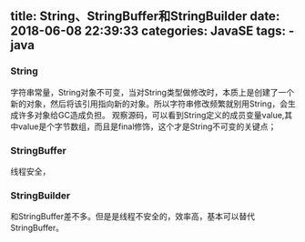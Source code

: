 title: String、StringBuffer和StringBuilder
date: 2018-06-08 22:39:33
categories: JavaSE
tags:
    - java
---
### String
字符串常量，String对象不可变，当对String类型做修改时，本质上是创建了一个新的对象，然后将该引用指向新的对象。所以字符串修改频繁就别用String，会生成许多对象给GC造成负担。
观察源码，可以看到String定义的成员变量value,其中value是个字节数组，而且是final修饰，这个才是String不可变的关键点；
### StringBuffer
线程安全，


### StringBuilder
和StringBuffer差不多。但是是线程不安全的，效率高，基本可以替代StringBuffer。